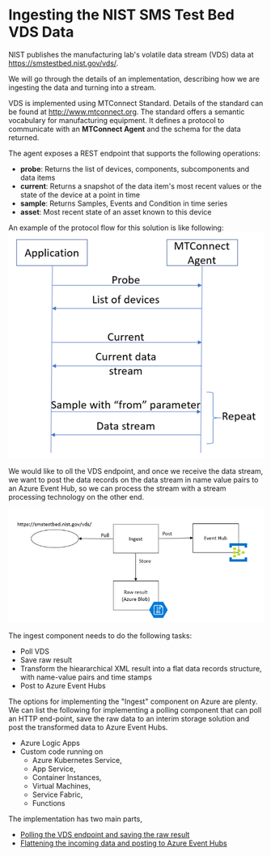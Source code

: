 # Ingesting the NIST SMS Test Bed VDS Data

NIST publishes the manufacturing lab's volatile data stream (VDS) data at https://smstestbed.nist.gov/vds/. 

We will go through the  details of an implementation, describing how we are ingesting the data and turning into a stream.

VDS is implemented using MTConnect Standard. Details of the standard can be found at http://www.mtconnect.org. The standard offers a semantic vocabulary for manufacturing equipment. It defines a protocol to communicate with an **MTConnect Agent** and the schema for the data returned.

The agent exposes a REST endpoint that supports the following operations:
- **probe**: Returns the list of devices, components, subcomponents and data items
- **current**: Returns a snapshot of the data item's most recent values or the state of the device at a point in time
- **sample**: Returns Samples, Events and Condition in time series
- **asset**: Most recent state of an asset known to this device

An example of the protocol flow for this solution is like following:
![protocol flow](./assets/mtconnect-sequence-diagram.png)

We would like to oll the VDS endpoint, and once we receive the data stream, we want to post the data records on the data stream in name value pairs to an Azure Event Hub, so we can process the stream with a stream processing technology on the other end.

![high level poll](./assets/high-level-poll.png)

The ingest component needs to do the following tasks:
- Poll VDS
- Save raw result
- Transform the hieararchical XML result into a flat data records structure, with name-value pairs and time stamps
- Post to Azure Event Hubs


The options for implementing the "Ingest" component on Azure are plenty. We can list the following for implementing a polling component that can poll an HTTP end-point, save the raw data to an interim storage solution and post the transformed data to  Azure Event Hubs.
- Azure Logic Apps
- Custom code running on 
    - Azure Kubernetes Service, 
    - App Service, 
    - Container Instances, 
    - Virtual Machines, 
    - Service Fabric, 
    - Functions 


The implementation has two main parts,
- [Polling the VDS endpoint and saving the raw result](./poll/README.md)
- [Flattening the incoming data and posting to Azure Event Hubs](./flattenandpost/README.md)